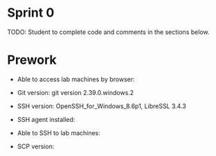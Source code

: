 # Sprint 0
TODO: Student to complete code and comments in the sections below.

# Prework
- Able to access lab machines by browser:

- Git version:                    git version 2.39.0.windows.2

- SSH version:                    OpenSSH_for_Windows_8.6p1, LibreSSL 3.4.3
- SSH agent installed:            
- Able to SSH to lab machines:
- SCP version: